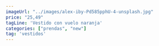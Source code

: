 ```yaml
---
imageUrl: "../images/alex-iby-Pd585pphU-4-unsplash.jpg"
price: "25,49"
tagLine: 'Vestido con vuelo naranja'
categories: ["prendas", "new"]
tag: 'vestidos'
---
```

